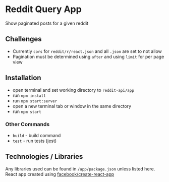 # Reddit Query App

Show paginated posts for a given reddit

## Challenges

- Currently `cors` for `reddit/r/react.json` and all `.json` are set to not allow
- Pagination must be determined using `after` and using `limit` for per page view

## Installation

- open terminal and set working directory to `reddit-api/app`
- run `npm install`
- run `npm start:server`
- open a new terminal tab or window in the same directory
- run `npm start`

### Other Commands

- `build` - build command
- `test` - run tests (jest)

## Technologies / Libraries

Any libraries used can be found in `/app/package.json` unless listed here. React app created using [facebook/create-react-app](https://github.com/facebook/create-react-app)